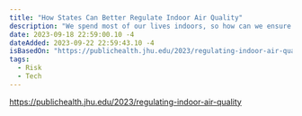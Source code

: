 ```yaml
---
title: "How States Can Better Regulate Indoor Air Quality"
description: "We spend most of our lives indoors, so how can we ensure the air we breathe there is as safe as possible? A new model law could help."
date: 2023-09-18 22:59:00.10 -4
dateAdded: 2023-09-22 22:59:43.10 -4
isBasedOn: "https://publichealth.jhu.edu/2023/regulating-indoor-air-quality"
tags:
  - Risk
  - Tech
---
```


https://publichealth.jhu.edu/2023/regulating-indoor-air-quality
